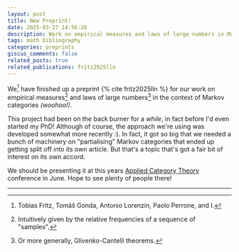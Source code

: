 ```yaml
---
layout: post
title: New Preprint!
date: 2025-03-27 14:56:26
description: Work on empirical measures and laws of large numbers in Markov categories
tags: math bibliography
categories: preprints
giscus_comments: false
related_posts: true
related_publications: fritz2025lln
---
```


We[^1] have finished up a preprint {% cite fritz2025lln %} for our work on empirical measures[^2] and laws of large numbers[^3] in the context of Markov categories _(woohoo!)_.

This project had been on the back burner for a _while_, in fact before I'd even started my PhD! Although of course, the approach we're using was developed somewhat more recently :). In fact, it got so big that we needed a bunch of machinery on "partialising" Markov categories that ended up getting split off into its own article. But that's a topic that's got a fair bit of interest on its own accord.

We should be presenting it at this years [Applied Category Theory](https://gataslab.org/act2025/act2025) conference in June. Hope to see plenty of people there!

---

[^1]: Tobias Fritz, Tomáš Gonda, Antonio Lorenzin, Paolo Perrone, and I.
[^2]: Intuitively given by the relative frequencies of a sequence of "samples".
[^3]: Or more generally, Glivenko-Cantelli theorems.
